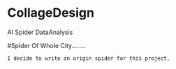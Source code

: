 # CollageDesign
AI Spider DataAnalysis

#Spider Of Whole City........
```
I decide to write an origin spider for this project.
```
